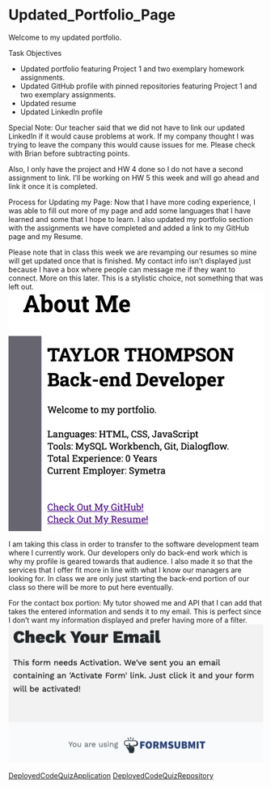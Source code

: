 # Updated_Portfolio_Page
Welcome to my updated portfolio.

Task Objectives
* Updated portfolio featuring Project 1 and two exemplary homework assignments.
* Updated GitHub profile with pinned repositories featuring Project 1 and two exemplary assignments.
* Updated resume
* Updated LinkedIn profile

Special Note: Our teacher said that we did not have to link our updated LinkedIn if it would cause problems at work. If my company thought I was trying to leave the company this would cause issues for me. Please check with Brian before subtracting points.

Also, I only have the project and HW 4 done so I do not have a second assignment to link. I’ll be working on HW 5 this week and will go ahead and link it once it is completed.

Process for Updating my Page:
Now that I have more coding experience, I was able to fill out more of my page and add some languages that I have learned and some that I hope to learn. I also updated my portfolio section with the assignments we have completed and added a link to my GitHub page and my Resume. 

Please note that in class this week we are revamping our resumes so mine will get updated once that is finished. My contact info isn’t displayed just because I have a box where people can message me if they want to connect. More on this later. This is a stylistic choice, not something that was left out.
![](aboutme.png)

I am taking this class in order to transfer to the software development team where I currently work. Our developers only do back-end work which is why my profile is geared towards that audience. I also made it so that the services that I offer fit more in line with what I know our managers are looking for. In class we are only just starting the back-end portion of our class so there will be more to put here eventually.

For the contact box portion:
My tutor showed me and API that I can add that takes the entered information and sends it to my email. This is perfect since I don’t want my information displayed and prefer having more of a filter.
![](formsubmit.png)

[DeployedCodeQuizApplication](https://taylor25et.github.io/Updated_Portfolio_Page/)
[DeployedCodeQuizRepository](https://github.com/Taylor25et/Updated_Portfolio_Page)